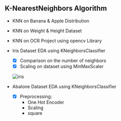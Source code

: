 ## K-NearestNeighbors Algorithm

  - KNN on Banana & Apple Distribution

  - KNN on Weight & Height Dataset

  - KNN on OCR Project using opencv Library

  - Iris Dataset EDA using KNeighborsClassifier

    - [x] Comparison on the number of neighbors
    - [x] Scaling on dataset using MinMaxScaler

    ![iris](https://user-images.githubusercontent.com/88143329/152019678-226dd703-21bb-45ee-bf8b-ef1a9cbc1ce8.png)

  - Abalone Dataset EDA using KNeighborsClassifier

    - [x] Preprocessing:
      - One Hot Encoder
      - Scaling
      - square
